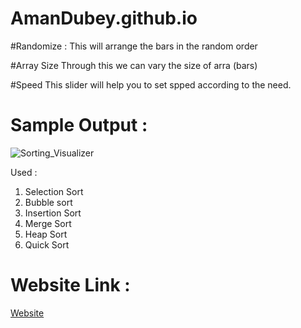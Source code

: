 # AmanDubey.github.io

#Randomize : This will arrange the bars in the random order

#Array Size Through this we can vary the size of arra (bars)

#Speed This slider will help you to set spped according to the need.

# Sample Output :

![Sorting_Visualizer](https://user-images.githubusercontent.com/83905981/175782483-887245bb-97ed-4009-8866-35d7c1d7eea5.png)

Used :

1. Selection Sort
2. Bubble sort
3. Insertion Sort
4. Merge Sort
5. Heap Sort
6. Quick Sort

# Website Link :

[Website](https://amandubeyy.github.io/SortingVisualizer/)
